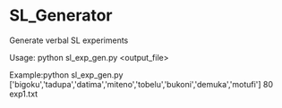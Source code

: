 # SL_Generator
Generate verbal SL experiments

Usage: python sl_exp_gen.py <python list of words> <reps per word> <output_file>
  
Example:python sl_exp_gen.py ['bigoku','tadupa','datima','miteno','tobelu','bukoni','demuka','motufi'] 80 exp1.txt
